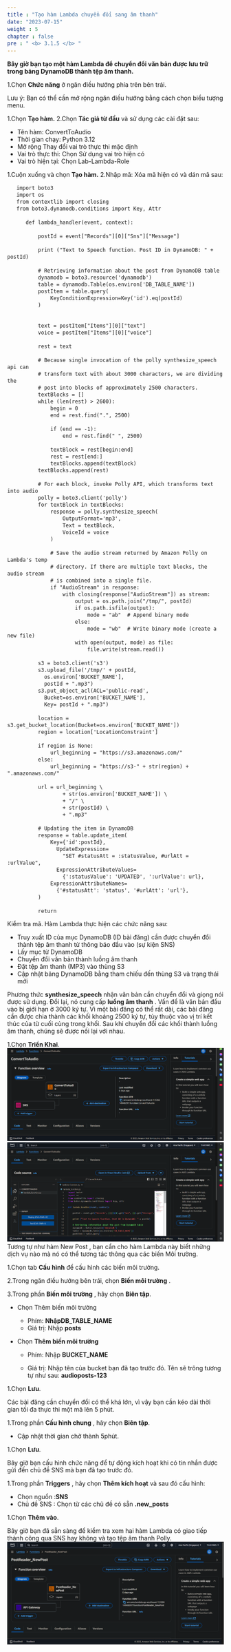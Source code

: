 ```yaml
---
title : "Tạo hàm Lambda chuyển đổi sang âm thanh"
date: "2023-07-15" 
weight : 5
chapter : false
pre : " <b> 3.1.5 </b> "
---
```


**Bây giờ bạn tạo một hàm Lambda để chuyển đổi văn bản được lưu trữ trong bảng DynamoDB thành tệp âm thanh.**

1.Chọn **Chức năng** ở ngăn điều hướng phía trên bên trái.

Lưu ý: Bạn có thể cần mở rộng ngăn điều hướng bằng cách chọn biểu tượng menu.

1.Chọn **Tạo hàm.**
2.Chọn **Tác giả từ đầu** và sử dụng các cài đặt sau:

- Tên hàm: ConvertToAudio
- Thời gian chạy: Python 3.12
- Mở rộng Thay đổi vai trò thực thi mặc định
- Vai trò thực thi: Chọn Sử dụng vai trò hiện có
- Vai trò hiện tại: Chọn Lab-Lambda-Role

1.Cuộn xuống và chọn **Tạo hàm.**
2.Nhập mã: Xóa mã hiện có và dán mã sau:


       import boto3
       import os
       from contextlib import closing
       from boto3.dynamodb.conditions import Key, Attr
       
          def lambda_handler(event, context):
          
              postId = event["Records"][0]["Sns"]["Message"]
          
              print ("Text to Speech function. Post ID in DynamoDB: " + postId)
          
              # Retrieving information about the post from DynamoDB table
              dynamodb = boto3.resource('dynamodb')
              table = dynamodb.Table(os.environ['DB_TABLE_NAME'])
              postItem = table.query(
                  KeyConditionExpression=Key('id').eq(postId)
              )
          
          
              text = postItem["Items"][0]["text"]
              voice = postItem["Items"][0]["voice"]
          
              rest = text
          
              # Because single invocation of the polly synthesize_speech api can
              # transform text with about 3000 characters, we are dividing the
              # post into blocks of approximately 2500 characters.
              textBlocks = []
              while (len(rest) > 2600):
                  begin = 0
                  end = rest.find(".", 2500)
          
                  if (end == -1):
                      end = rest.find(" ", 2500)
          
                  textBlock = rest[begin:end]
                  rest = rest[end:]
                  textBlocks.append(textBlock)
              textBlocks.append(rest)
          
              # For each block, invoke Polly API, which transforms text into audio
              polly = boto3.client('polly')
              for textBlock in textBlocks:
                  response = polly.synthesize_speech(
                      OutputFormat='mp3',
                      Text = textBlock,
                      VoiceId = voice
                  )
          
                  # Save the audio stream returned by Amazon Polly on Lambda's temp
                  # directory. If there are multiple text blocks, the audio stream
                  # is combined into a single file.
                  if "AudioStream" in response:
                      with closing(response["AudioStream"]) as stream:
                          output = os.path.join("/tmp/", postId)
                          if os.path.isfile(output):
                              mode = "ab"  # Append binary mode
                          else:
                              mode = "wb"  # Write binary mode (create a new file)
                          with open(output, mode) as file:
                              file.write(stream.read())
          
              s3 = boto3.client('s3')
              s3.upload_file('/tmp/' + postId,
                os.environ['BUCKET_NAME'],
                postId + ".mp3")
              s3.put_object_acl(ACL='public-read',
                Bucket=os.environ['BUCKET_NAME'],
                Key= postId + ".mp3")
          
              location = s3.get_bucket_location(Bucket=os.environ['BUCKET_NAME'])
              region = location['LocationConstraint']
          
              if region is None:
                  url_beginning = "https://s3.amazonaws.com/"
              else:
                  url_beginning = "https://s3-" + str(region) + ".amazonaws.com/"
          
              url = url_beginning \
                      + str(os.environ['BUCKET_NAME']) \
                      + "/" \
                      + str(postId) \
                      + ".mp3"
          
              # Updating the item in DynamoDB
              response = table.update_item(
                  Key={'id':postId},
                    UpdateExpression=
                      "SET #statusAtt = :statusValue, #urlAtt = :urlValue",
                    ExpressionAttributeValues=
                      {':statusValue': 'UPDATED', ':urlValue': url},
                  ExpressionAttributeNames=
                    {'#statusAtt': 'status', '#urlAtt': 'url'},
              )
          
              return


Kiểm tra mã. Hàm Lambda thực hiện các chức năng sau:

- Truy xuất ID của mục DynamoDB (ID bài đăng) cần được chuyển đổi thành tệp âm thanh từ thông báo đầu vào (sự kiện SNS)
- Lấy mục từ DynamoDB
- Chuyển đổi văn bản thành luồng âm thanh
- Đặt tệp âm thanh (MP3) vào thùng S3
- Cập nhật bảng DynamoDB bằng tham chiếu đến thùng S3 và trạng thái mới

Phương thức **synthesize_speech** nhận văn bản cần chuyển đổi và giọng nói được sử dụng. Đổi lại, nó cung cấp **luồng âm thanh** . Vấn đề là văn bản đầu vào bị giới hạn ở 3000 ký tự. Vì một bài đăng có thể rất dài, các bài đăng cần được chia thành các khối khoảng 2500 ký tự, tùy thuộc vào vị trí kết thúc của từ cuối cùng trong khối. Sau khi chuyển đổi các khối thành luồng âm thanh, chúng sẽ được nối lại với nhau.

1.Chọn **Triển Khai**.
![FWD](/images/lambda4.1.png)
![FWD](/images/lambda4.png)
Tương tự như hàm New Post , bạn cần cho hàm Lambda này biết những dịch vụ nào mà nó có thể tương tác thông qua các biến Môi trường.

1.Chọn tab **Cấu hình** để cấu hình các biến môi trường.

2.Trong ngăn điều hướng bên trái, chọn **Biến môi trường** .

3.Trong phần **Biến môi trường** , hãy chọn **Biên tập**.

- Chọn Thêm biến môi trường

     - Phím: **NhậpDB_TABLE_NAME**
     - Giá trị: Nhập **posts**


- Chọn **Thêm biến môi trường**
     - Phím: Nhập **BUCKET_NAME**

     - Giá trị: Nhập tên của bucket bạn đã tạo trước đó. Tên sẽ trông tương tự như sau: **audioposts-123**

1.Chọn **Lưu**.

Các bài đăng cần chuyển đổi có thể khá lớn, vì vậy bạn cần kéo dài thời gian tối đa thực thi một mã lên 5 phút.

1.Trong phần **Cấu hình chung** , hãy chọn **Biên tập**.

- Cập nhật thời gian chờ thành 5phút.

1.Chọn **Lưu**.

Bây giờ bạn cấu hình chức năng để tự động kích hoạt khi có tin nhắn được gửi đến chủ đề SNS mà bạn đã tạo trước đó.

1.Trong phần **Triggers** , hãy chọn **Thêm kích hoạt** và sau đó cấu hình:

- Chọn nguồn :**SNS**
- Chủ đề SNS : Chọn từ các chủ đề có sẵn **.new_posts**

1.Chọn **Thêm vào**.

Bây giờ bạn đã sẵn sàng để kiểm tra xem hai hàm Lambda có giao tiếp thành công qua SNS hay không và tạo tệp âm thanh Polly.
![FWD](/images/lambda5.png)